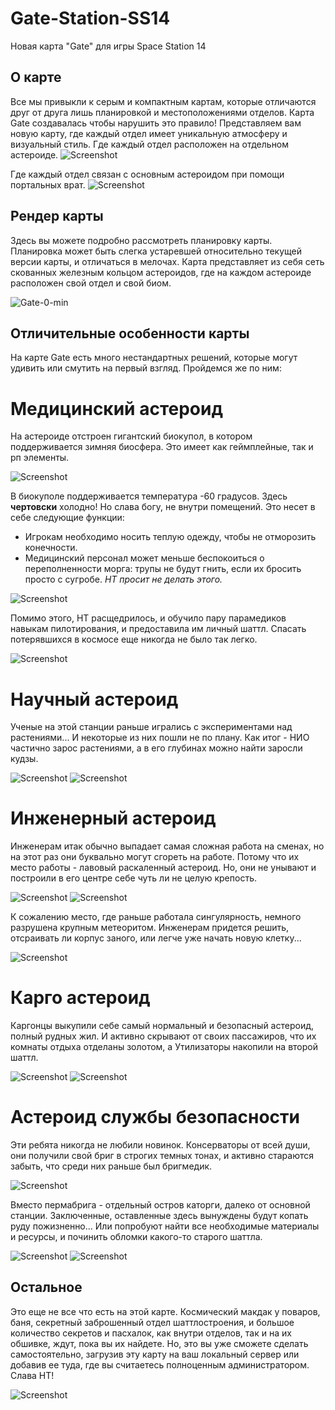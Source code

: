# Gate-Station-SS14
Новая карта "Gate" для игры Space Station 14

## О карте
Все мы привыкли к серым и компактным картам, которые отличаются друг от друга лишь планировкой и местоположениями отделов. Карта Gate создавалась чтобы нарушить это правило! Представляем вам новую карту, где каждый отдел имеет уникальную атмосферу и визуальный стиль. Где каждый отдел расположен на отдельном астероиде. 
![Screenshot](https://github.com/TheShuEd/Gate-Station-SS14/blob/main/Images/Screenshot1.png)

Где каждый отдел связан с основным астероидом при помощи портальных врат.
![Screenshot](https://github.com/TheShuEd/Gate-Station-SS14/blob/main/Images/Screenshot13.png)


## Рендер карты
Здесь вы можете подробно рассмотреть планировку карты. Планировка может быть слегка устаревшей относительно текущей версии карты, и отличаться в мелочах.
Карта представляет из себя сеть скованных железным кольцом астероидов, где на каждом астероиде расположен свой отдел и свой биом.

![Gate-0-min](https://github.com/TheShuEd/Gate-Station-SS14/assets/96445749/374af6b5-202d-4c90-8c0e-a3ae700e9672)



## Отличительные особенности карты
На карте Gate есть много нестандартных решений, которые могут удивить или смутить на первый взгляд. Пройдемся же по ним:

# Медицинский астероид
На астероиде отстроен гигантский биокупол, в котором поддерживается зимняя биосфера. Это имеет как геймплейные, так и рп элементы.

![Screenshot](https://github.com/TheShuEd/Gate-Station-SS14/blob/main/Images/Screenshot7.png)

В биокуполе поддерживается температура -60 градусов. Здесь **чертовски** холодно! Но слава богу, не внутри помещений.
Это несет в себе следующие функции:
* Игрокам необходимо носить теплую одежду, чтобы не отморозить конечности.
* Медицинский персонал может меньше беспокоиться о переполненности морга: трупы не будут гнить, если их бросить просто с сугробе. *НТ просит не делать этого.*

![Screenshot](https://github.com/TheShuEd/Gate-Station-SS14/blob/main/Images/Screenshot8.png)

Помимо этого, НТ расщедрилось, и обучило пару парамедиков навыкам пилотирования, и предоставила им личный шаттл. Спасать потерявшихся в космосе еще никогда не было так легко.

![Screenshot](https://github.com/TheShuEd/Gate-Station-SS14/blob/main/Images/Screenshot14.png)


# Научный астероид
Ученые на этой станции раньше игрались с экспериментами над растениями... И некоторые из них пошли не по плану. Как итог - НИО частично зарос растениями, а в его глубинах можно найти заросли кудзы.

![Screenshot](https://github.com/TheShuEd/Gate-Station-SS14/blob/main/Images/Screenshot2.png)
![Screenshot](https://github.com/TheShuEd/Gate-Station-SS14/blob/main/Images/Screenshot9.png)

# Инженерный астероид
Инженерам итак обычно выпадает самая сложная работа на сменах, но на этот раз они буквально могут сгореть на работе. Потому что их место работы - лавовый раскаленный астероид. Но, они не унывают и построили в его центре себе чуть ли не целую крепость.

![Screenshot](https://github.com/TheShuEd/Gate-Station-SS14/blob/main/Images/Screenshot5.png)
![Screenshot](https://github.com/TheShuEd/Gate-Station-SS14/blob/main/Images/Screenshot6.png)

К сожалению место, где раньше работала сингулярность, немного разрушена крупным метеоритом. Инженерам придется решить, отсраивать ли корпус заного, или легче уже начать новую клетку...

![Screenshot](https://github.com/TheShuEd/Gate-Station-SS14/blob/main/Images/Screenshot12.png) 

# Карго астероид
Каргонцы выкупили себе самый нормальный и безопасный астероид, полный рудных жил. И активно скрывают от своих пассажиров, что их комнаты отдыха отделаны золотом, а Утилизаторы накопили на второй шаттл.

![Screenshot](https://github.com/TheShuEd/Gate-Station-SS14/blob/main/Images/Screenshot10.png)
![Screenshot](https://github.com/TheShuEd/Gate-Station-SS14/blob/main/Images/Screenshot11.png)

# Астероид службы безопасности
Эти ребята никогда не любили новинок. Консерваторы от всей души, они получили свой бриг в строгих темных тонах, и активно стараются забыть, что среди них раньше был бригмедик.

![Screenshot](https://github.com/TheShuEd/Gate-Station-SS14/blob/main/Images/Screenshot4.png)

Вместо пермабрига - отдельный остров каторги, далеко от основной станции. Заключенные, оставленные здесь вынуждены будут копать руду пожизненно... Или попробуют найти все необходимые материалы и ресурсы, и починить обломки какого-то старого шаттла.

![Screenshot](https://github.com/TheShuEd/Gate-Station-SS14/blob/main/Images/Render_Harlader.png)
![Screenshot](https://github.com/TheShuEd/Gate-Station-SS14/blob/main/Images/Screenshot15.png)

## Остальное
Это еще не все что есть на этой карте. Космический макдак у поваров, баня, секретный заброшенный отдел шаттлостроения, и большое количество секретов и пасхалок, как внутри отделов, так и на их обшивке, ждут, пока вы их найдете. Но, это вы уже сможете сделать самостоятельно, загрузив эту карту на ваш локальный сервер или добавив ее туда, где вы считаетесь полноценным администратором. Слава НТ!

![Screenshot](https://github.com/TheShuEd/Gate-Station-SS14/blob/main/Images/Screenshot3.png)
